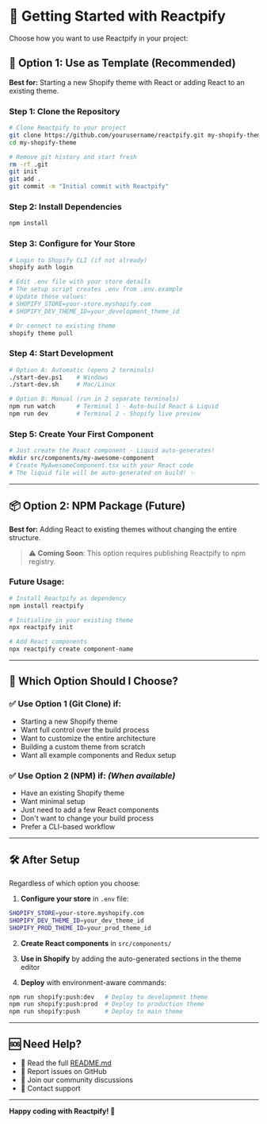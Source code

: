 # 🚀 Getting Started with Reactpify

Choose how you want to use Reactpify in your project:

## 🎯 Option 1: Use as Template (Recommended)

**Best for:** Starting a new Shopify theme with React or adding React to an existing theme.

### Step 1: Clone the Repository
```bash
# Clone Reactpify to your project
git clone https://github.com/yourusername/reactpify.git my-shopify-theme
cd my-shopify-theme

# Remove git history and start fresh
rm -rf .git
git init
git add .
git commit -m "Initial commit with Reactpify"
```

### Step 2: Install Dependencies
```bash
npm install
```

### Step 3: Configure for Your Store
```bash
# Login to Shopify CLI (if not already)
shopify auth login

# Edit .env file with your store details
# The setup script creates .env from .env.example
# Update these values:
# SHOPIFY_STORE=your-store.myshopify.com
# SHOPIFY_DEV_THEME_ID=your_development_theme_id

# Or connect to existing theme
shopify theme pull
```

### Step 4: Start Development
```bash
# Option A: Automatic (opens 2 terminals)
./start-dev.ps1    # Windows
./start-dev.sh     # Mac/Linux

# Option B: Manual (run in 2 separate terminals)
npm run watch      # Terminal 1 - Auto-build React & Liquid
npm run dev        # Terminal 2 - Shopify live preview
```

### Step 5: Create Your First Component
```bash
# Just create the React component - Liquid auto-generates!
mkdir src/components/my-awesome-component
# Create MyAwesomeComponent.tsx with your React code
# The liquid file will be auto-generated on build! ✨
```

---

## 📦 Option 2: NPM Package (Future)

**Best for:** Adding React to existing themes without changing the entire structure.

> ⚠️ **Coming Soon**: This option requires publishing Reactpify to npm registry.

### Future Usage:
```bash
# Install Reactpify as dependency
npm install reactpify

# Initialize in your existing theme
npx reactpify init

# Add React components
npx reactpify create component-name
```

---

## 🤔 Which Option Should I Choose?

### ✅ **Use Option 1 (Git Clone) if:**
- Starting a new Shopify theme
- Want full control over the build process
- Want to customize the entire architecture
- Building a custom theme from scratch
- Want all example components and Redux setup

### ✅ **Use Option 2 (NPM) if:** *(When available)*
- Have an existing Shopify theme
- Want minimal setup
- Just need to add a few React components
- Don't want to change your build process
- Prefer a CLI-based workflow

---

## 🛠️ After Setup

Regardless of which option you choose:

1. **Configure your store** in `.env` file:
```bash
SHOPIFY_STORE=your-store.myshopify.com
SHOPIFY_DEV_THEME_ID=your_dev_theme_id
SHOPIFY_PROD_THEME_ID=your_prod_theme_id
```

2. **Create React components** in `src/components/`

3. **Use in Shopify** by adding the auto-generated sections in the theme editor

4. **Deploy** with environment-aware commands:
```bash
npm run shopify:push:dev   # Deploy to development theme
npm run shopify:push:prod  # Deploy to production theme
npm run shopify:push       # Deploy to main theme
```

---

## 🆘 Need Help?

- 📖 Read the full [README.md](README.md)
- 🐛 Report issues on GitHub
- 💬 Join our community discussions
- 📧 Contact support

---

**Happy coding with Reactpify! 🎉** 